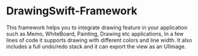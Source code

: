 # DrawingSwift-Framework
This framework helps you to integrate drawing feature in your application such as Memo, WhiteBoard, Painting, Drawing etc applications, In a few lines of code it supports drawing with different colors and line width. It also includes a full undo/redo stack and it can export the view as an UIImage.
